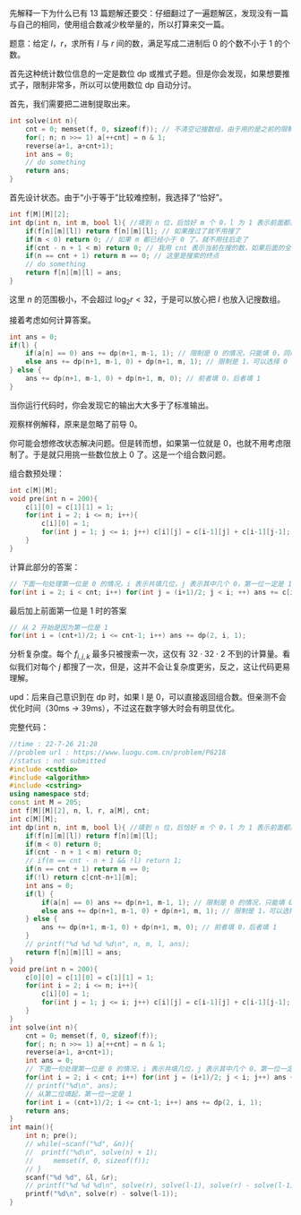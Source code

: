 先解释一下为什么已有 13 篇题解还要交：仔细翻过了一遍题解区，发现没有一篇与自己的相同，使用组合数减少枚举量的，所以打算来交一篇。

题意：给定 $l$，$r$，求所有 $l$ 与 $r$ 间的数，满足写成二进制后 $0$ 的个数不小于 $1$ 的个数。

首先这种统计数位信息的一定是数位 dp 或推式子题。但是你会发现，如果想要推式子，限制非常多，所以可以使用数位 dp 自动分讨。

首先，我们需要把二进制提取出来。


```cpp
int solve(int n){
    cnt = 0; memset(f, 0, sizeof(f)); // 不清空记搜数组，由于用的是之前的限制，会出大问题，然而不清有 50 分……
    for(; n; n >>= 1) a[++cnt] = n & 1;
    reverse(a+1, a+cnt+1);
    int ans = 0;
    // do something
    return ans;
}
```

首先设计状态。由于“小于等于”比较难控制，我选择了“恰好”。

```cpp
int f[M][M][2];
int dp(int n, int m, bool l){ //填到 n 位，后恰好 m 个 0，l 为 1 表示前面都是顶着限制填的
    if(f[n][m][l]) return f[n][m][l]; // 如果搜过了就不用搜了
    if(m < 0) return 0; // 如果 m 都已经小于 0 了，就不用往后走了
    if(cnt - n + 1 < m) return 0; // 我用 cnt 表示当前在搜的数，如果后面的全填上 0 都不够，就应该立刻返回
    if(n == cnt + 1) return m == 0; // 这里是搜索的终点
    // do something
    return f[n][m][l] = ans; 
}
```

这里 $n$ 的范围极小，不会超过 $\log_2 r < 32$，于是可以放心把 $l$ 也放入记搜数组。

接着考虑如何计算答案。

```cpp
int ans = 0;
if(l) {
    if(a[n] == 0) ans += dp(n+1, m-1, 1); // 限制是 0 的情况，只能填 0，同时这仍是顶着限制的
    else ans += dp(n+1, m-1, 0) + dp(n+1, m, 1); // 限制是 1，可以选择 0 或 1，如果选了 0，就不会再顶着限制了
} else {
    ans += dp(n+1, m-1, 0) + dp(n+1, m, 0); // 前者填 0，后者填 1
}
```

当你运行代码时，你会发现它的输出大大多于了标准输出。

观察样例解释，原来是忽略了前导 0。

你可能会想修改状态解决问题。但是转而想，如果第一位就是 0，也就不用考虑限制了。于是就只用挑一些数位放上 0 了。这是一个组合数问题。

组合数预处理：

```cpp
int c[M][M];
void pre(int n = 200){
    c[1][0] = c[1][1] = 1;
    for(int i = 2; i <= n; i++){
        c[i][0] = 1;
        for(int j = 1; j <= i; j++) c[i][j] = c[i-1][j] + c[i-1][j-1];
    }
}
```

计算此部分的答案：

```cpp
// 下面一句处理第一位是 0 的情况，i 表示共填几位，j 表示其中几个 0，第一位一定是 1
for(int i = 2; i < cnt; i++) for(int j = (i+1)/2; j < i; ++) ans += c[i-1][j]; // i 减 1 是因为最高位不能填 0
```

最后加上前面第一位是 1 时的答案

```cpp
// 从 2 开始是因为第一位是 1
for(int i = (cnt+1)/2; i <= cnt-1; i++) ans += dp(2, i, 1);
```

分析复杂度。每个 $f_{i,j,k}$  最多只被搜索一次，这仅有 $32 \cdot 32 \cdot 2$ 不到的计算量。看似我们对每个 $j$ 都搜了一次，但是，这并不会让复杂度更劣，反之，这让代码更易理解。

upd：后来自己意识到在 dp 时，如果 l 是 0，可以直接返回组合数。但亲测不会优化时间（30ms -> 39ms），不过这在数字够大时会有明显优化。

完整代码：

```cpp
//time : 22-7-26 21:28
//problem url : https://www.luogu.com.cn/problem/P6218
//status : not submitted
#include <cstdio>
#include <algorithm>
#include <cstring>
using namespace std;
const int M = 205;
int f[M][M][2], n, l, r, a[M], cnt;
int c[M][M];
int dp(int n, int m, bool l){ //填到 n 位，后恰好 m 个 0，l 为 1 表示前面都是顶着限制填的
    if(f[n][m][l]) return f[n][m][l];
    if(m < 0) return 0;
    if(cnt - n + 1 < m) return 0; 
    // if(m == cnt - n + 1 && !l) return 1;
    if(n == cnt + 1) return m == 0;
    if(!l) return c[cnt-n+1][m];
    int ans = 0;
    if(l) {
        if(a[n] == 0) ans += dp(n+1, m-1, 1); // 限制是 0 的情况，只能填 0
        else ans += dp(n+1, m-1, 0) + dp(n+1, m, 1); // 限制是 1，可以选择 0 或 1
    } else {
        ans += dp(n+1, m-1, 0) + dp(n+1, m, 0); // 前者填 0，后者填 1
    }
    // printf("%d %d %d %d\n", n, m, l, ans);
    return f[n][m][l] = ans; 
}
void pre(int n = 200){
    c[0][0] = c[1][0] = c[1][1] = 1;
    for(int i = 2; i <= n; i++){
        c[i][0] = 1;
        for(int j = 1; j <= i; j++) c[i][j] = c[i-1][j] + c[i-1][j-1];
    }
}
int solve(int n){
    cnt = 0; memset(f, 0, sizeof(f));
    for(; n; n >>= 1) a[++cnt] = n & 1;
    reverse(a+1, a+cnt+1);
    int ans = 0;
    // 下面一句处理第一位是 0 的情况，i 表示共填几位，j 表示其中几个 0，第一位一定是 1
    for(int i = 2; i < cnt; i++) for(int j = (i+1)/2; j < i; j++) ans += c[i-1][j];
    // printf("%d\n", ans);
    // 从第二位填起，第一位一定是 1
    for(int i = (cnt+1)/2; i <= cnt-1; i++) ans += dp(2, i, 1);
    return ans;
}
int main(){
    int n; pre();
	// while(~scanf("%d", &n)){
	// 	printf("%d\n", solve(n) + 1);
    //     memset(f, 0, sizeof(f));
	// }
    scanf("%d %d", &l, &r);
    // printf("%d %d %d\n", solve(r), solve(l-1), solve(r) - solve(l-1));
    printf("%d\n", solve(r) - solve(l-1));
}
```